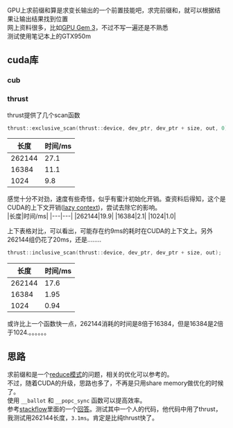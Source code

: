 GPU上求前缀和算是求变长输出的一个前置技能吧，求完前缀和，就可以根据结果让输出结果找到位置  
网上资料很多，比如[GPU Gem 3](https://developer.nvidia.com/gpugems/gpugems3/part-vi-gpu-computing/chapter-39-parallel-prefix-sum-scan-cuda)，不过不写一遍还是不熟悉  
测试使用笔记本上的GTX950m  

## cuda库
### cub
### thrust
thrust提供了几个scan函数  
```cpp
thrust::exclusive_scan(thrust::device, dev_ptr, dev_ptr + size, out, 0);
```  
|长度|时间/ms|
|---|---|
|262144|27.1|
|16384|11.1|
|1024|9.8|   

感觉十分不对劲，速度有些奇怪，似乎有蜜汁初始化开销。查资料后得知，这个是CUDA的上下文开销([lazy context](https://stackoverflow.com/questions/15166799/any-particular-function-to-initialize-gpu-other-than-the-first-cudamalloc-call))，尝试去除它的影响。  
|长度|时间/ms|
|---|---|
|262144|19.9|
|16384|2.1|
|1024|1.0|  

上下表格对比，可以看出，可能存在约9ms的耗时在CUDA的上下文上。另外262144组仍花了20ms，还是........  
```cpp
thrust::inclusive_scan(thrust::device, dev_ptr, dev_ptr + size, out);
```  
|长度|时间/ms|
|---|---|
|262144|17.6|
|16384|1.95|
|1024|0.94|  

或许比上一个函数快一点，262144消耗的时间是8倍于16384，但是16384是2倍于1024.。。。。。。  
## 思路
求前缀和是一个[reduce模式](/page.html?path=CUDA/reduce模式)的问题，相关的优化可以参考的。  
不过，随着CUDA的升级，思路也多了，不再是只用share memory做优化的时候了。  
使用 `__ballot` 和 `__popc_sync` 函数可以提高效率。  
参考[stackflow](https://stackoverflow.com/questions/34059753/cuda-stream-compaction-algorithm)里面的一个[回答](https://github.com/knotman90/cuStreamComp)。测试其中一个人的代码，他代码中用了thrust，我测试用262144长度，`3.1ms`。肯定是比纯thrust快了。   
